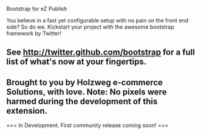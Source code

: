 Bootstrap for eZ Publish

You believe in a fast yet configurable setup with no pain on the front end side? So do we.
Kickstart your project with the awesome bootstrap framework by Twitter!

See http://twitter.github.com/bootstrap for a full list of what's now at your fingertips.
----------------------------------------------------------
Brought to you by Holzweg e-commerce Solutions, with love.
Note: No pixels were harmed during the development of this extension.
----------------------------------------------------------

=== In Development. First community release coming soon! ===
